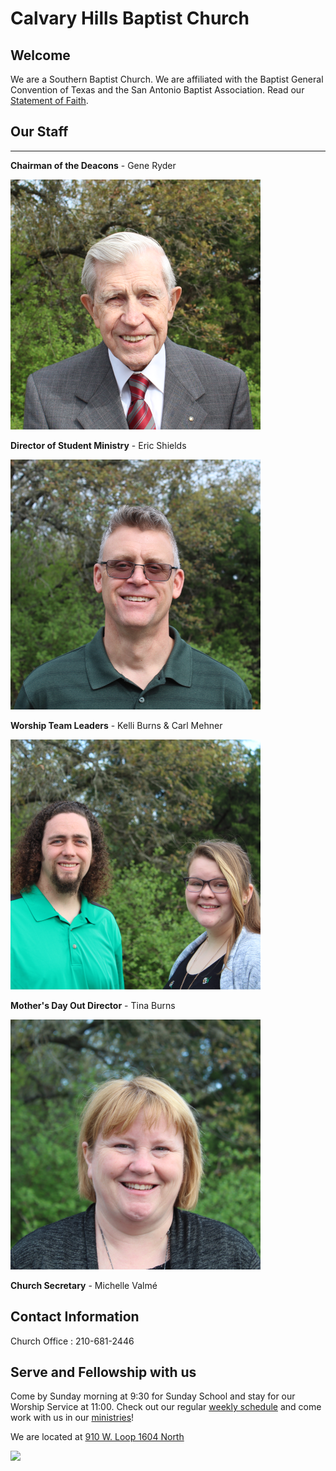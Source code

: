 # Calvary Hills Baptist Church
## Welcome
We are a Southern Baptist Church. We are affiliated with the Baptist General Convention of Texas and the San Antonio Baptist Association. Read our [Statement of Faith](http://www.sbc.net/bfm2000/bfm2000.asp).

## Our Staff

---

<div class="staff">

**Chairman of the Deacons** - Gene Ryder

![Chairman of the Deacons](./deacon.png "Gene Ryder")


**Director of Student Ministry** - Eric Shields

![Director of Student Ministry](./youth.png "Eric Shields")


**Worship Team Leaders** - Kelli Burns & Carl Mehner

![Worship Team Leaders](./music.png "Kelli Burns & Carl Mehner")


**Mother's Day Out Director** - Tina Burns

![Mother's Day Out Director](./mdo.png "Tina Burns")

**Church Secretary** - Michelle Valmé

</div>

## Contact Information

Church Office : 210-681-2446


## Serve and Fellowship with us
Come by Sunday morning at 9:30 for Sunday School and stay for our Worship Service at 11:00. 
Check out our regular [weekly schedule](cal.md) and come work with us in our [ministries](ministries.md)!

We are located at [910 W. Loop 1604 North](https://goo.gl/maps/YCmg9fCGHXT2)

![](map.svg)
